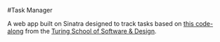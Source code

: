 #Task Manager

A web app built on Sinatra designed to track tasks based on [this code-along](https://github.com/turingschool/curriculum/blob/master/source/projects/task_manager.markdown) from the [Turing School of Software & Design](https://www.turing.io).


